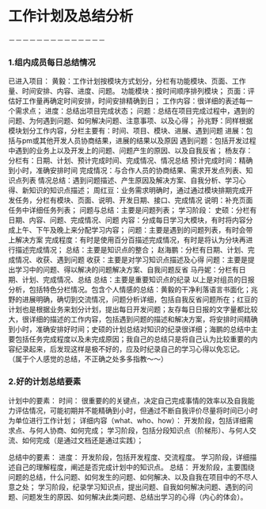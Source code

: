 # 工作计划及总结分析
－－－－－－－－－－－－－－
### 1.组内成员每日总结情况
  已进入项目：
    黄毅：工作计划按模块方式划分，分栏有功能模块、页面、工作量、时间安排、内容、进度、问题。
          功能模块：按时间顺序排列模块；
          页面：评估好工作量再确定时间安排，时间安排精确到日；
          工作内容：很详细的表述每一个需求点；
          进度：总结出项目完成状态；
          问题：总结在项目完成过程中，遇到的问题、为何遇到问题、如何解决问题、注意事项、以及心得；
    孙兆野：同样根据模块划分工作内容，分栏主要有：时间、项目、模块、进展、遇到问题
          进展：包括与pm或其他开发人员协商结果，进展的结果以及原因
          遇到问题：包括开发过程中遇到的业务上以及开发上的问题、问题产生的原因、以及自我反省；
    杨友存：分栏有：日期、计划、预计完成时间、完成情况、情况总结
          预计完成时间：精确到小时，准确安排时间
          完成情况：与合作人员的协商结果、需求开发点列表、知识点列表
          情况总结：遇到问题描述、产生原因及解决方案、自我分析、学习心得、新知识的知识点描述；
    周红豆：业务需求明确时，通过通过模块排期完成开发任务，分栏有模块、页面、说明、开发日期、接口、完成情况
          说明：补充页面任务中详细任务列表；
          问题与总结：主要是问题列表；
  学习阶段：
    史硕：分栏有日期、内容、问题、完成情况、问题
          内容：分成每日学习大模块，有时将内容分成上午、下午及晚上来分配学习内容；
          问题：主要是遇到的问题列表，有时会带上解决方案
          完成程度：有时是使用百分百描述完成情况，有时是将认为分块再进行描述完成情况；
          总结：主要是知识点的整合；
    赵海鹏：分栏有日期、计划、完成情况、收获、遇到问题
          收获：主要是对学习知识点描述及心得
          问题：主要是提出学习中的问题、得以解决的问题解决方案、自我问题反省
    马丹妮：分栏有日期、计划、完成情况、总结
          总结：主要是重要知识点的纪录
以上是对组员的日报分析，包括特色分栏情况。包含个人情感的总结：黄毅的干净利落语言书面化；兆野的进展明确，确切到交流情况，问题分析详细，包括自我反省问题所在；红豆的计划也是根据业务来划分计划，提出每日开发问题；友存每日日报的文字量都比较大，很详细的描述的工作内容，包括遇到问题的描述和解决方案，将安排时间精确到小时，准确安排好时间；史硕的计划总结对知识的纪录很详细；海鹏的总结中主要包括任务完成程度以及未完成原因；我自己的总结只是将自己认为比较重要的内容纪录起来，后发现这样是极不好的，应及时纪录自己的学习心得以免忘记。
（属于个人感觉的总结，不正确之处多多指教～～）
### 2.好的计划总结要素
计划中的要素：
  时间：
    很重要的的关键点，决定自己完成事情的效率以及自我能力评估情况，可能初期并不能精确到小时，但通过不断自我评价尽量将时间已小时为单位进行工作计划；
  详细内容（what、who、how）：
    开发阶段，包括详细需求点、与何人协商、如何完成；
    学习阶段，包括分段知识点（阶梯形）、与何人交流、如何完成（是通过文档还是通过实践）；

总结中的要素：
  进度：
    开发阶段，包括开发程度、交流程度。
    学习阶段，详细描述自己的理解程度，阐述是否完成计划中的知识点。
  总结：
    开发阶段，主要围绕问题的总结，什么问题、如何发生的问题、如何解决、以及自我在项目中的不尽人意之处；
    学习阶段，纪录学习知识点，提出问题、自我如何解决问题、遇到的问题、问题发生的原因、如何解决此类问题、总结出学习的心得（内心的体会）。
       
